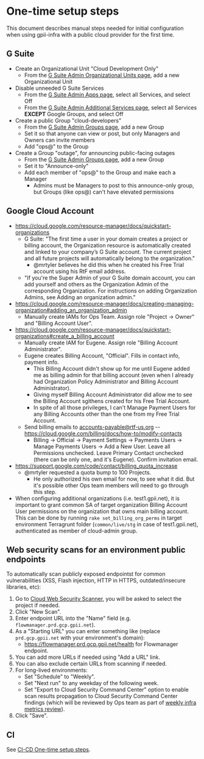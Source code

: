 # One-time setup steps

This document describes manual steps needed for initial configuration when using gpii-infra with a public cloud provider for the first time.

## G Suite

* Create an Organizational Unit "Cloud Development Only"
   * From the [G Suite Admin Organizational Units page](https://admin.google.com/u/1/ac/orgunits), add a new Organizational Unit
* Disable unneeded G Suite Services
   * From the [G Suite Admin Apps page](https://admin.google.com/u/1/ac/appslist/core), select all Services, and select Off
   * From the [G Suite Admin Additional Services page](https://admin.google.com/u/1/ac/appslist/additional), select all Services **EXCEPT** Google Groups, and select Off
* Create a public Group "cloud-developers"
   * From the [G Suite Admin Groups page](https://admin.google.com/raisingthefloor.org/AdminHome?hl=en&fc=true#GroupList:), add a new Group
   * Set it so that anyone can view or post, but only Managers and Owners can invite members
   * Add "ops@" to the Group
* Create a Group "outage", for announcing public-facing outages
   * From the [G Suite Admin Groups page](https://admin.google.com/raisingthefloor.org/AdminHome?hl=en&fc=true#GroupList:), add a new Group
   * Set it to "Announce-only"
   * Add each member of "ops@" to the Group and make each a Manager
      * Admins must be Managers to post to this announce-only group, but Groups (like ops@) can't have elevated permissions

## Google Cloud Account

* https://cloud.google.com/resource-manager/docs/quickstart-organizations
   * G Suite: "The first time a user in your domain creates a project or billing account, the Organization resource is automatically created and linked to your company’s G Suite account. The current project and all future projects will automatically belong to the organization."
      * @mrtyler believes he did this when he created his Free Trial account using his RtF email address.
   * "If you're the Super Admin of your G Suite domain account, you can add yourself and others as the Organization Admin of the corresponding Organization. For instructions on adding Organization Admins, see Adding an organization admin."
* https://cloud.google.com/resource-manager/docs/creating-managing-organization#adding_an_organization_admin
   * Manually create IAMs for Ops Team. Assign role "Project -> Owner" and "Billing Account User".
* https://cloud.google.com/resource-manager/docs/quickstart-organizations#create_a_billing_account
   * Manually create IAM for Eugene. Assign role "Billing Account Administrator".
   * Eugene creates Billing Account, "Official". Fills in contact info, payment info.
      * This Billing Account didn't show up for me until Eugene added me as billing admin for that billing account (even when I already had Organization Policy Administrator and Billing Account Administrator).
      * Giving myself Billing Account Administrator did allow me to see the Billing Account sgithens created for his Free Trial Account.
      * In spite of all those privileges, I can't Manage Payment Users for any Billing Accounts other than the one from my Free Trial Account.
   * Send billing emails to accounts-payable@rtf-us.org -- https://cloud.google.com/billing/docs/how-to/modify-contacts
      * Billing -> Official -> Payment Settings -> Payments Users -> Manage Payments Users -> Add a New User. Leave all Permissions unchecked. Leave Primary Contact unchecked (there can be only one, and it's Eugene). Confirm invitation email.
* https://support.google.com/code/contact/billing_quota_increase
   * @mrtyler requested a quota bump to 100 Projects.
      * He only authorized his own email for now, to see what it did. But it's possible other Ops team members will need to go through this step.
* When configuring additional organizations (i.e. test1.gpii.net), it is important to grant common SA of target organization Billing Account User permissions on the organization that owns main billing account. This can be done by running `rake set_billing_org_perms` in target environment Terragrunt folder (`common/live/stg` in case of test1.gpii.net), authenticated as member of cloud-admin group.

## Web security scans for an environment public endpoints

To automatically scan publicly exposed endpointst for common vulnerabilities (XSS, Flash injection, HTTP in HTTPS, outdated/insecure libraries, etc):

1. Go to [Cloud Web Security Scanner](https://console.cloud.google.com/security/web-scanner/scanConfigs), you will be asked to select the project if needed.
1. Click "New Scan".
1. Enter endpoint URL into the "Name" field (e.g. `flowmanager.prd.gcp.gpii.net`).
1. As a "Starting URL" you can enter something like (replace `prd.gcp.gpii.net` with your environment's domain):
   * https://flowmanager.prd.gcp.gpii.net/health for Flowmanager endpoint.
1. You can add more URLs if needed using "Add a URL" link.
1. You can also exclude certain URLs from scanning if needed.
1. For long-lived environments:
   * Set "Schedule" to "Weekly".
   * Set "Next run" to any weekday of the following week.
   * Set "Export to Cloud Security Command Center" option to enable scan results propagation to Cloud Security Command Center findings (which will be reviewed by Ops team as part of [weekly infra metrics review](https://pad.gpii.net/mypads/?/mypads/group/gpii-infrastructure-standups-lix4njm/pad/view/key-metrics-for-infrastructure-pc1g4nnd)).
1. Click "Save".

## CI

See [CI-CD One-time setup steps](./CI-CD.md#one-time-setup-steps).
